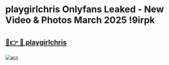 # playgirlchris Onlyfans Leaked - New Video & Photos March 2025 !9irpk

# <h2><a href="https://auxmnf.iuczelnia.edu.pl?title=playgirlchris&ref=9irpk">🔗👉 🔴 playgirlchris</a></h2>

[![acn](https://github.com/user-attachments/assets/0f9c940e-d8b0-45ae-aac7-cd30a18b3e1c)](https://auxmnf.iuczelnia.edu.pl?title=playgirlchris&ref=9irpk)


